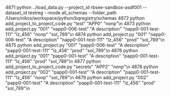 

 4871  python ../load_data.py --project_id rbsee-sandbox-asdf001 --dataset_id testreg --mode all_schemas --folder_path /Users/nikos/workspace/python/bqregistry/schemas
 4872  python add_project_to_project_code.py "test" "APP0" "nonp"\n
 4873  python add_project.py "001" "napp0-006-test" "A description" "napp0-001-test-111" "lz_456" "nonp" "sol_789"\n
 4874  python add_project.py "001" "napp0-006-test" "A description" "napp0-001-test-111" "lz_456" "prod" "sol_789"\n
 4875  python add_project.py "001" "papp0-006-test" "A description" "papp0-001-test-111" "lz_456" "prod" "sol_789"\n
 4876  python add_project.py "001" "papp0-001-test" "A description" "papp0-001-test-111" "lz_456" "prod" "sol_789"\n
 4877  python add_project_to_project_code.py "secrets" "APP2" "nonp"\n
 4878  python add_project.py "002" "papp0-001-test" "A description" "papp0-001-test-111" "lz_456" "nonp" "sol_789"\n
 4879  python add_project.py "002" "papp0-001-test" "A description" "papp0-001-test-111" "lz_456" "prod" "sol_789"\n
